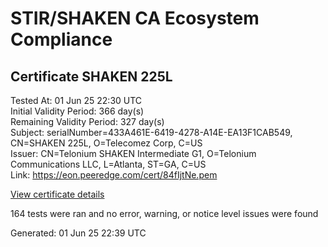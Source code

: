 # STIR/SHAKEN CA Ecosystem Compliance

## Certificate SHAKEN 225L

Tested At: 01 Jun 25 22:30 UTC\
Initial Validity Period: 366 day(s)\
Remaining Validity Period: 327 day(s)\
Subject: serialNumber=433A461E-6419-4278-A14E-EA13F1CAB549, CN=SHAKEN 225L, O=Telecomez Corp, C=US\
Issuer: CN=Telonium SHAKEN Intermediate G1, O=Telonium Communications LLC, L=Atlanta, ST=GA, C=US\
Link: https://eon.peeredge.com/cert/84fIjtNe.pem

[View certificate details](https://x509.io/?cert=MIIDIzCCAsmgAwIBAgIQI9EQIgZSGBsaAoUMDrlMwTAKBggqhkjOPQQDAjB8MQswCQYDVQQGEwJVUzELMAkGA1UECAwCR0ExEDAOBgNVBAcMB0F0bGFudGExJDAiBgNVBAoMG1RlbG9uaXVtIENvbW11bmljYXRpb25zIExMQzEoMCYGA1UEAwwfVGVsb25pdW0gU0hBS0VOIEludGVybWVkaWF0ZSBHMTAeFw0yNTA0MjQxOTE5MDlaFw0yNjA0MjQxOTIwMDlaMGsxCzAJBgNVBAYTAlVTMRcwFQYDVQQKEw5UZWxlY29tZXogQ29ycDEUMBIGA1UEAxMLU0hBS0VOIDIyNUwxLTArBgNVBAUTJDQzM0E0NjFFLTY0MTktNDI3OC1BMTRFLUVBMTNGMUNBQjU0OTBZMBMGByqGSM49AgEGCCqGSM49AwEHA0IABIz1ddyuZ2OJzda2gEH8cl5pRz9o%2FX5P4bRv2Okds9%2F8N3%2B4dcPEDu%2F5Y6uBYf66aimFiIp%2B2PvLg6koiDVr9W%2BjggE8MIIBODAOBgNVHQ8BAf8EBAMCB4AwDAYDVR0TAQH%2FBAIwADAdBgNVHQ4EFgQU8Z9TzRYpp08OmnkO9CXH6UxbugQwHwYDVR0jBBgwFoAUqiS7%2FxR1QHkth2%2FoDUF3yrvNiLAwFwYDVR0gBBAwDjAMBgpghkgBhv8JAQEEMIGmBgNVHR8EgZ4wgZswgZigOqA4hjZodHRwczovL2F1dGhlbnRpY2F0ZS1hcGkuaWNvbmVjdGl2LmNvbS9kb3dubG9hZC92MS9jcmyiWqRYMFYxFDASBgNVBAcTC0JyaWRnZXdhdGVyMQswCQYDVQQIEwJOSjETMBEGA1UEAxMKU1RJLVBBIENSTDELMAkGA1UEBhMCVVMxDzANBgNVBAoTBlNUSS1QQTAWBggrBgEFBQcBGgQKMAigBhYEMjI1TDAKBggqhkjOPQQDAgNIADBFAiEApD3EgqWuWf%2BS86MhcZMo%2FB8B94tFBDDuO4X%2FpBrVHJkCIDk8SvtZTn9HXL3p8HnsdDvfM2djeJhM1qp8IX7XfVGT)

164 tests were ran and no error, warning, or notice level issues were found


Generated: 01 Jun 25 22:39 UTC